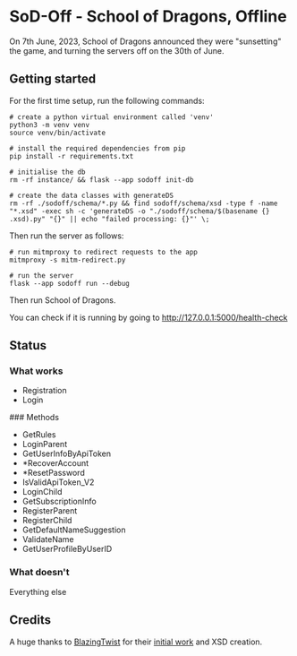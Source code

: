 # SoD-Off - School of Dragons, Offline

On 7th June, 2023, School of Dragons announced they were "sunsetting" the game, and turning the servers off on the 30th of June.

## Getting started

For the first time setup, run the following commands:

```
# create a python virtual environment called 'venv'
python3 -m venv venv
source venv/bin/activate

# install the required dependencies from pip
pip install -r requirements.txt

# initialise the db
rm -rf instance/ && flask --app sodoff init-db

# create the data classes with generateDS
rm -rf ./sodoff/schema/*.py && find sodoff/schema/xsd -type f -name "*.xsd" -exec sh -c 'generateDS -o "./sodoff/schema/$(basename {} .xsd).py" "{}" || echo "failed processing: {}"' \;
```

Then run the server as follows:

```
# run mitmproxy to redirect requests to the app
mitmproxy -s mitm-redirect.py

# run the server
flask --app sodoff run --debug
```

Then run School of Dragons.

You can check if it is running by going to http://127.0.0.1:5000/health-check

## Status

### What works

- Registration
- Login

### Methods

- GetRules
- LoginParent
- GetUserInfoByApiToken
- \*RecoverAccount
- \*ResetPassword
- IsValidApiToken_V2
- LoginChild
- GetSubscriptionInfo
- RegisterParent
- RegisterChild
- GetDefaultNameSuggestion
- ValidateName
- GetUserProfileByUserID

### What doesn't

Everything else

## Credits

A huge thanks to [BlazingTwist](https://github.com/BlazingTwist) for their [initial work](https://github.com/BlazingTwist/SoD_OfflineServer) and XSD creation.
